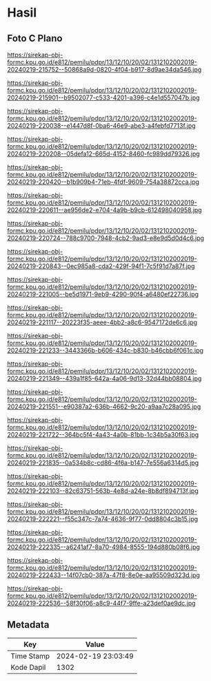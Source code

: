# Hasil

## Foto C Plano

https://sirekap-obj-formc.kpu.go.id/e812/pemilu/pdpr/13/12/10/20/02/1312102002019-20240219-215752--50868a9d-0820-4f04-b917-8d9ae34da546.jpg

https://sirekap-obj-formc.kpu.go.id/e812/pemilu/pdpr/13/12/10/20/02/1312102002019-20240219-215901--b9502077-c533-4201-a396-c4e1d557047b.jpg

https://sirekap-obj-formc.kpu.go.id/e812/pemilu/pdpr/13/12/10/20/02/1312102002019-20240219-220038--e1447d8f-0ba6-46e9-abe3-a4febfd7713f.jpg

https://sirekap-obj-formc.kpu.go.id/e812/pemilu/pdpr/13/12/10/20/02/1312102002019-20240219-220208--05defa12-665d-4152-8460-fc989dd79326.jpg

https://sirekap-obj-formc.kpu.go.id/e812/pemilu/pdpr/13/12/10/20/02/1312102002019-20240219-220420--b1b909b4-71eb-4fdf-9609-754a38872cca.jpg

https://sirekap-obj-formc.kpu.go.id/e812/pemilu/pdpr/13/12/10/20/02/1312102002019-20240219-220611--ae956de2-e704-4a9b-b9cb-612498040958.jpg

https://sirekap-obj-formc.kpu.go.id/e812/pemilu/pdpr/13/12/10/20/02/1312102002019-20240219-220724--788c9700-7948-4cb2-9ad3-e8e9d5d0d4c6.jpg

https://sirekap-obj-formc.kpu.go.id/e812/pemilu/pdpr/13/12/10/20/02/1312102002019-20240219-220843--0ec985a8-cda2-429f-94f1-7c5f91d7a87f.jpg

https://sirekap-obj-formc.kpu.go.id/e812/pemilu/pdpr/13/12/10/20/02/1312102002019-20240219-221005--be5d1971-9eb9-4290-90f4-a6480ef22736.jpg

https://sirekap-obj-formc.kpu.go.id/e812/pemilu/pdpr/13/12/10/20/02/1312102002019-20240219-221117--20223f35-aeee-4bb2-a8c6-9547172de6c6.jpg

https://sirekap-obj-formc.kpu.go.id/e812/pemilu/pdpr/13/12/10/20/02/1312102002019-20240219-221233--3443366b-b606-434c-b830-b46cbb6f061c.jpg

https://sirekap-obj-formc.kpu.go.id/e812/pemilu/pdpr/13/12/10/20/02/1312102002019-20240219-221349--439a1f85-642a-4a06-9d13-32d44bb08804.jpg

https://sirekap-obj-formc.kpu.go.id/e812/pemilu/pdpr/13/12/10/20/02/1312102002019-20240219-221551--e90387a2-636b-4662-9c20-a9aa7c28a095.jpg

https://sirekap-obj-formc.kpu.go.id/e812/pemilu/pdpr/13/12/10/20/02/1312102002019-20240219-221722--364bc5f4-4a43-4a0b-81bb-1c34b5a30f63.jpg

https://sirekap-obj-formc.kpu.go.id/e812/pemilu/pdpr/13/12/10/20/02/1312102002019-20240219-221835--0a534b8c-cd86-4f6a-b147-7e556a6314d5.jpg

https://sirekap-obj-formc.kpu.go.id/e812/pemilu/pdpr/13/12/10/20/02/1312102002019-20240219-222103--82c63751-563b-4e8d-a24e-8b8df894713f.jpg

https://sirekap-obj-formc.kpu.go.id/e812/pemilu/pdpr/13/12/10/20/02/1312102002019-20240219-222221--f55c347c-7a74-4636-9f77-0dd8804c3b15.jpg

https://sirekap-obj-formc.kpu.go.id/e812/pemilu/pdpr/13/12/10/20/02/1312102002019-20240219-222335--a6241af7-8a70-4984-8555-194d880b08f6.jpg

https://sirekap-obj-formc.kpu.go.id/e812/pemilu/pdpr/13/12/10/20/02/1312102002019-20240219-222433--14f07cb0-387a-47f8-8e0e-aa95509d323d.jpg

https://sirekap-obj-formc.kpu.go.id/e812/pemilu/pdpr/13/12/10/20/02/1312102002019-20240219-222536--58f30f06-a8c9-44f7-9ffe-a23def0ae9dc.jpg


## Metadata

| Key        | Value               |
| ---------- | ------------------- |
| Time Stamp | 2024-02-19 23:03:49 |
| Kode Dapil | 1302                |



